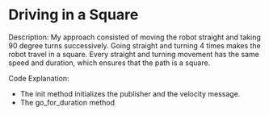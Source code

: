 
# Driving in a Square



Description: My approach consisted of moving the robot straight and taking 90 degree turns successively. Going straight and turning 4 times makes the robot travel in a square. Every straight and turning movement has the same speed and duration, which ensures that the path is a square.

Code Explanation:

* The init method initializes the publisher and the velocity message.
* The go_for_duration method  